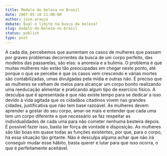 ```yaml
---
title: Modelo de beleza no Brasil
date: 2007-05-18 21:00:00
author: jose.araujo
debate: Qual o limite na busca da beleza?
slug: modelo-de-beleza-no-brasil
status: publish 
type: post
---
```


A cada dia, percebemos que aumentam os casos de mulheres que passam por graves problemas decorrentes da busca de um corpo perfeito, das modelos das passarelas, são elas: a anorexia e a bulimia. O problema é que muitas mulheres não estão tão preocupadas em chegar neste ponto, até porque o que se percebe é que os casos vem crescendo e várias mortes são contabilizadas, umas divulgadas pela mídia e outras não. É preciso que as mulheres se valham de meios para alcançar um corpo bonito realizando uma reeducação alimentar e praticando algum tipo de exercício físico. A desculpa que é apresentada é que não existe tempo para se dedicar a isso devido à vida agitada que os cidadãos citadinos vivem nas grandes cidades, justificativa que não tem base razoável. As mulheres devem aprender a gostar do seu corpo, amar-se mais e entender que cada uma tem um corpo diferente e que necessário se faz respeitar as individualidades de cada uma para não cometer nenhuma besteira depois. É possível fazer isso, basta ter força de vontade e disposição. As mulheres são tão boas em quase todas as funções existentes, por que, para o corpo, há essa situação tão gritante. Não é desculpa alguma achar que não irá conseguir mudar esse hábito, basta querer e lutar para que isso ocorra, o que é perfeitamente aceitável.
